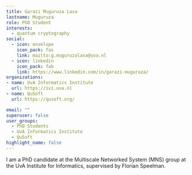 ```yaml
---
title: Garazi Muguruza Lasa
lastname: Muguruza
role: PhD Student
interests:
  - quantum cryptography
social:
  - icon: envelope
    icon_pack: fas
    link: mailto:g.muguruzalasa@uva.nl
  - icon: linkedin
    icon_pack: fab
    link: https://www.linkedin.com/in/garazi-muguruza/
organizations:
- name: UvA Informatics Institute
  url: https://ivi.uva.nl
- name: QuSoft
  url: https://qusoft.org/

email: ""
superuser: false
user_groups:
  - PhD Students
  - UvA Informatics Institute
  - QuSoft
highlight_name: false
---
```


I am a PhD candidate at the Multiscale Networked System (MNS) group at the UvA Institute for Informatics, supervised by Florian Speelman.
